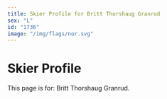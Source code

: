 ```yaml
---
title: Skier Profile for Britt Thorshaug Granrud
sex: "L"
id: "1736"
image: "/img/flags/nor.svg" 
---
```


# Skier Profile

This page is for: Britt Thorshaug Granrud.
    